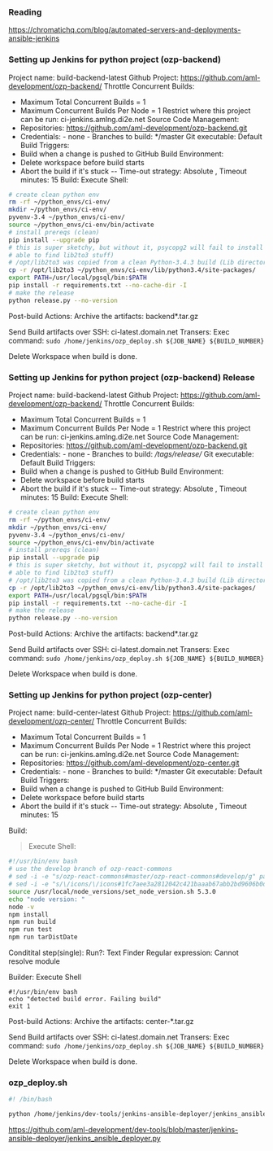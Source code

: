 ### Reading
https://chromatichq.com/blog/automated-servers-and-deployments-ansible-jenkins

### Setting up Jenkins for python project (ozp-backend)
Project name: build-backend-latest
Github Project: https://github.com/aml-development/ozp-backend/
Throttle Concurrent Builds: 
- Maximum Total Concurrent Builds = 1
- Maximum Concurrent Builds Per Node = 1
Restrict where this project can be run: ci-jenkins.amlng.di2e.net
Source Code Management: 
- Repositories: https://github.com/aml-development/ozp-backend.git
- Credentials: - none -
Branches to build: */master
Git executable: Default
Build Triggers: 
- Build when a change is pushed to GitHub
Build Environment:
- Delete workspace before build starts
- Abort the build if it's stuck
-- Time-out strategy: Absolute , Timeout minutes: 15
Build: 
Execute Shell:
````bash
# create clean python env
rm -rf ~/python_envs/ci-env/
mkdir ~/python_envs/ci-env/
pyvenv-3.4 ~/python_envs/ci-env/
source ~/python_envs/ci-env/bin/activate
# install prereqs (clean)
pip install --upgrade pip
# this is super sketchy, but without it, psycopg2 will fail to install (won't be
# able to find lib2to3 stuff)
# /opt/lib2to3 was copied from a clean Python-3.4.3 build (Lib directory)
cp -r /opt/lib2to3 ~/python_envs/ci-env/lib/python3.4/site-packages/
export PATH=/usr/local/pgsql/bin:$PATH
pip install -r requirements.txt --no-cache-dir -I
# make the release
python release.py --no-version
````

Post-build Actions: 
Archive the artifacts: backend*.tar.gz

Send Build artifacts over SSH:
ci-latest.domain.net
Transers:
Exec command: ````sudo /home/jenkins/ozp_deploy.sh ${JOB_NAME} ${BUILD_NUMBER}````

Delete Workspace when build is done.


### Setting up Jenkins for python project (ozp-backend) Release
Project name: build-backend-latest
Github Project: https://github.com/aml-development/ozp-backend/
Throttle Concurrent Builds: 
- Maximum Total Concurrent Builds = 1
- Maximum Concurrent Builds Per Node = 1
Restrict where this project can be run: ci-jenkins.amlng.di2e.net
Source Code Management: 
- Repositories: https://github.com/aml-development/ozp-backend.git
- Credentials: - none -
Branches to build: */tags/release/*
Git executable: Default
Build Triggers: 
- Build when a change is pushed to GitHub
Build Environment:
- Delete workspace before build starts
- Abort the build if it's stuck
-- Time-out strategy: Absolute , Timeout minutes: 15
Build: 
Execute Shell:
````bash
# create clean python env
rm -rf ~/python_envs/ci-env/
mkdir ~/python_envs/ci-env/
pyvenv-3.4 ~/python_envs/ci-env/
source ~/python_envs/ci-env/bin/activate
# install prereqs (clean)
pip install --upgrade pip
# this is super sketchy, but without it, psycopg2 will fail to install (won't be
# able to find lib2to3 stuff)
# /opt/lib2to3 was copied from a clean Python-3.4.3 build (Lib directory)
cp -r /opt/lib2to3 ~/python_envs/ci-env/lib/python3.4/site-packages/
export PATH=/usr/local/pgsql/bin:$PATH
pip install -r requirements.txt --no-cache-dir -I
# make the release
python release.py --no-version
````

Post-build Actions: 
Archive the artifacts: backend*.tar.gz

Send Build artifacts over SSH:
ci-latest.domain.net
Transers:
Exec command: ````sudo /home/jenkins/ozp_deploy.sh ${JOB_NAME} ${BUILD_NUMBER}````

Delete Workspace when build is done.


### Setting up Jenkins for python project (ozp-center)
Project name: build-center-latest
Github Project: https://github.com/aml-development/ozp-center/
Throttle Concurrent Builds: 
- Maximum Total Concurrent Builds = 1
- Maximum Concurrent Builds Per Node = 1
Restrict where this project can be run: ci-jenkins.amlng.di2e.net
Source Code Management: 
- Repositories: https://github.com/aml-development/ozp-center.git
- Credentials: - none -
Branches to build: */master
Git executable: Default
Build Triggers: 
- Build when a change is pushed to GitHub
Build Environment:
- Delete workspace before build starts
- Abort the build if it's stuck
-- Time-out strategy: Absolute , Timeout minutes: 15

Build: 
>Execute Shell:
````bash
#!/usr/bin/env bash
# use the develop branch of ozp-react-commons
# sed -i -e "s/ozp-react-commons#master/ozp-react-commons#develop/g" package.json
# sed -i -e "s/\/icons/\/icons#1fc7aee3a2812042c421baaab67abb2bd9606b0d/g" package.json
source /usr/local/node_versions/set_node_version.sh 5.3.0
echo "node version: "
node -v
npm install
npm run build
npm run test
npm run tarDistDate
````

Conditital step(single):
Run?: Text Finder
Regular expression: Cannot resolve module

Builder: Execute Shell
````
#!/usr/bin/env bash
echo "detected build error. Failing build"
exit 1
````

Post-build Actions: 
Archive the artifacts: center-*.tar.gz

Send Build artifacts over SSH:
ci-latest.domain.net
Transers:
Exec command: ````sudo /home/jenkins/ozp_deploy.sh ${JOB_NAME} ${BUILD_NUMBER}````

Delete Workspace when build is done.

### ozp_deploy.sh
````bash
#! /bin/bash

python /home/jenkins/dev-tools/jenkins-ansible-deployer/jenkins_ansible_deployer.py $1 $2
````


https://github.com/aml-development/dev-tools/blob/master/jenkins-ansible-deployer/jenkins_ansible_deployer.py

